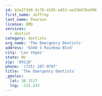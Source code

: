 ```yaml
---
id: b3a2f3d8-3c70-4195-a453-ae33b676e996
first_name: Jeffrey
last_name: Pearson
license: DMD
services:
  - dentist
category: dentists
org_name: 'The Emergency Dentists'
address: '6348 S Rainbow Blvd'
city: 'Las Vegas'
state: NV
zip: '89118'
phone: '(725) 207-9797'
title: 'The Emergency Dentists'
_geoloc:
  lat: 36.1517
  lng: -115.243
---
```

